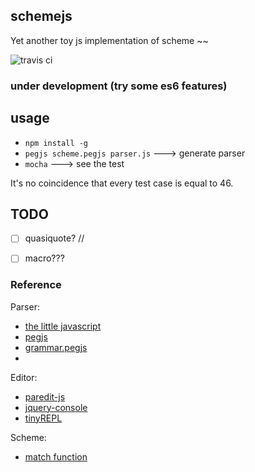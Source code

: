 ## schemejs

Yet another toy js implementation of scheme ~~ 

![travis ci](https://travis-ci.org/zhy0216/schemejs.svg?branch=master)

### under development (try some es6 features)

## usage
* `npm install -g`
* `pegjs scheme.pegjs parser.js`  ---> generate parser
* `mocha`  ---> see the test

It's no coincidence that every test case is equal to 46.

## TODO

- [ ] quasiquote?
// 
- [ ] macro???


### Reference

Parser:
* [the little javascript](http://www.crockford.com/javascript/little.html)
* [pegjs](https://github.com/pegjs/pegjs)
* [grammar.pegjs](https://github.com/squaremo/scheme-in-js/blob/master/grammar.pegjs)
* 

Editor:
* [paredit-js](http://robert.kra.hn/projects/paredit-js) 
* [jquery-console](https://github.com/chrisdone/jquery-console)
* [tinyREPL](https://github.com/ljwall/tinyREPL)

Scheme:
* [match function](http://blog.theincredibleholk.org/blog/2013/02/11/matching-patterns-with-scheme/)

